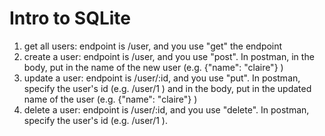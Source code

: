 # Intro to SQLite
1. get all users: endpoint is /user, and you use "get" the endpoint
2. create a user: endpoint is /user, and you use "post". In postman, in the body, put in the name of the new user (e.g. {"name": "claire"} )
3. update a user: endpoint is /user/:id, and you use "put". In postman, specify the user's id (e.g. /user/1 ) and in the body, put in the updated name of the user (e.g. {"name": "claire"} )
4. delete a user: endpoint is /user/:id, and you use "delete". In postman, specify the user's id (e.g. /user/1 ).

